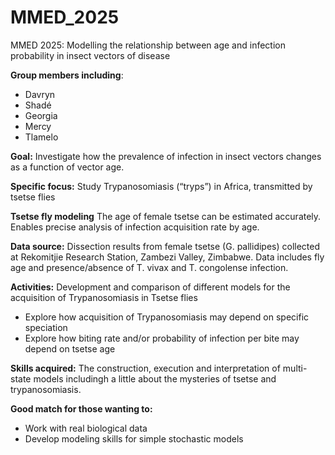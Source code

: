# MMED_2025
MMED 2025: Modelling the relationship between age and infection probability in insect vectors of disease

**Group members including**: 

- Davryn
- Shadé
- Georgia
- Mercy
- Tlamelo 

**Goal:**
Investigate how the prevalence of infection in insect vectors changes as a function of vector age.

**Specific focus:**
Study Trypanosomiasis (“tryps”) in Africa, transmitted by tsetse flies

**Tsetse fly modeling**
The age of female tsetse can be estimated accurately.
Enables precise analysis of infection acquisition rate by age.

**Data source:**
Dissection results from female tsetse (G. pallidipes) collected at Rekomitjie Research Station, Zambezi Valley, Zimbabwe.
Data includes fly age and presence/absence of T. vivax and T. congolense infection.

**Activities:**
Development and comparison of different models for the acquisition of Trypanosomiasis in Tsetse flies

- Explore how acquisition of Trypanosomiasis may depend on specific speciation
- Explore how biting rate and/or probability of infection per bite may depend on tsetse age

**Skills acquired:**
The construction, execution and interpretation of multi-state models includingh a little about the mysteries of tsetse and trypanosomiasis.

**Good match for those wanting to:**
- Work with real biological data
- Develop modeling skills for simple stochastic models


